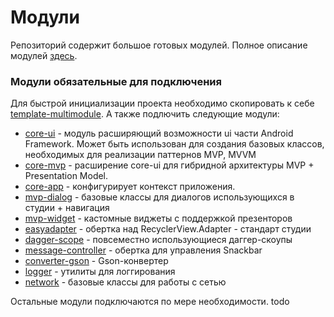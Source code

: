 # Модули

Репозиторий содержит большое готовых модулей.
Полное описание модулей [здесь](https://bitbucket.org/surfstudio/android-standard/wiki/Modules).

### Модули обязательные для подключения

Для быстрой инициализации проекта необходимо скопировать к себе [template-multimodule]().
А также подлючить следующие модули:

- [core-ui](https://bitbucket.org/surfstudio/android-standard/src/master/core-ui) - модуль расширяющий возможности ui части Android Framework. Может быть использован для создания базовых классов, необходимых для реализации паттернов MVP, MVVM
- [core-mvp](https://bitbucket.org/surfstudio/android-standard/src/master/core-mvp) - расширение core-ui для гибридной архитектуры MVP + Presentation Model.
- [core-app](https://bitbucket.org/surfstudio/android-standard/src/master/core-app) - конфигурирует контекст приложения.
- [mvp-dialog](https://bitbucket.org/surfstudio/android-standard/src/master/mvp-dialog) - базовые классы для диалогов использующихся в студии + навигация
- [mvp-widget](https://bitbucket.org/surfstudio/android-standard/src/master/mvp-widget) - кастомные виджеты с поддержкой презенторов
- [easyadapter](https://bitbucket.org/surfstudio/android-standard/src/master/easyadapter) - обертка над RecyclerView.Adapter - стандарт студии
- [dagger-scope](https://bitbucket.org/surfstudio/android-standard/src/master/dagger-scope) - повсеместно использующиеся даггер-скоупы
- [message-controller](https://bitbucket.org/surfstudio/android-standard/src/master/message-controller) - обертка для управления Snackbar
- [converter-gson](https://bitbucket.org/surfstudio/android-standard/src/master/converter-gson) - Gson-конвертер
- [logger](https://bitbucket.org/surfstudio/android-standard/src/master/logger) - утилиты для логгирования
- [network](https://bitbucket.org/surfstudio/android-standard/src/master/network) - базовые классы для работы с сетью

Остальные модули подключаются по мере необходимости.
todo
